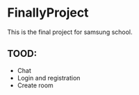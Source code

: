 # FinallyProject
This is the final project for samsung school.


## TOOD:
- Chat
- Login and registration
- Create room
